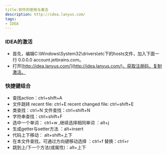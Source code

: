```yaml
---
title:软件的使用与激活
description: http://idea.lanyus.com/
tags:
- IDEA
---
```

### IDEA的激活
+ 首先，编辑C:\Windows\System32\drivers\etc下的hosts文件，加入下面一行 0.0.0.0 account.jetbrains.com。
+ 打开[http://idea.lanyus.com/](http://idea.lanyus.com/)，获取注册码，复制激活。


### 快捷键组合
+ 查找action：ctrl+shift+A
+ 文件跳转 recent file: ctrl+E         recent changed file: ctrl+shift+E
+ 类查找：ctrl+N  文件查找：ctrl+shift+N
+ 字符串查找：ctrl+shift+F
+ 选中一个单词： ctrl+w ,继续选择相同单词 ：alt+j
+ 生成getter与setter方法 ：alt+insert
+ 代码上下移动： alt+shift+上下
+ 在本文件查找，可通过方向键移动选择 ：ctrl+f    替换：ctrl+r
+ 跳到上/下一个方法(或属性)：alt+上下


